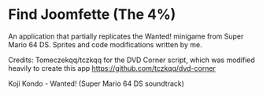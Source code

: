 # Find Joomfette (The 4%)
An application that partially replicates the Wanted! minigame from Super Mario 64 DS.
Sprites and code modifications written by me.

Credits:
Tomeczekqq/tczkqq for the DVD Corner script, which was modified heavily to create this app
https://github.com/tczkqq/dvd-corner

Koji Kondo - Wanted! (Super Mario 64 DS soundtrack)
